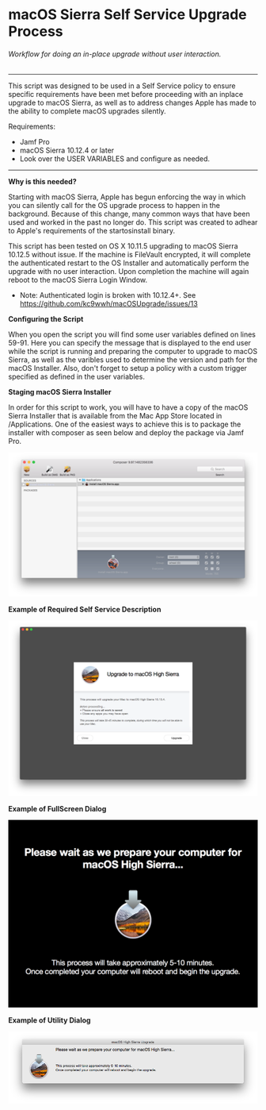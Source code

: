 # macOS Sierra Self Service Upgrade Process
###### Workflow for doing an in-place upgrade without user interaction.

___
This script was designed to be used in a Self Service policy to ensure specific requirements have been met before proceeding with an inplace upgrade to macOS Sierra, as well as to address changes Apple has made to the ability to complete macOS upgrades silently.

Requirements:
* Jamf Pro
* macOS Sierra 10.12.4 or later
* Look over the USER VARIABLES and configure as needed.

___

**Why is this needed?**

Starting with macOS Sierra, Apple has begun enforcing the way in which you can silently call for the OS upgrade process to happen in the background. Because of this change, many common ways that have been used and worked in the past no longer do. This script was created to adhear to Apple's requirements of the startosinstall binary.

This script has been tested on OS X 10.11.5 upgrading to macOS Sierra 10.12.5 without issue. If the machine is FileVault encrypted, it will complete the authenticated restart to the OS Installer and automatically perform the upgrade with no user interaction. Upon completion the machine will again reboot to the macOS Sierra Login Window.

* Note: Authenticated login is broken with 10.12.4+. See https://github.com/kc9wwh/macOSUpgrade/issues/13


**Configuring the Script**

When you open the script you will find some user variables defined on lines 59-91. Here you can specify the message that is displayed to the end user while the script is running and preparing the computer to upgrade to macOS Sierra, as well as the varibles used to determine the version and path for the macOS Installer. Also, don't forget to setup a policy with a custom trigger specified as defined in the user variables.


**Staging macOS Sierra Installer**

In order for this script to work, you will have to have a copy of the macOS Sierra Installer that is available from the Mac App Store located in /Applications. One of the easiest ways to achieve this is to package the installer with composer as seen below and deploy the package via Jamf Pro.

![alt text](/imgs/composer.png)


**Example of Required Self Service Description**

![alt text](/imgs/selfservice.png)


**Example of FullScreen Dialog**

![alt text](/imgs/fullScreen.png)


**Example of Utility Dialog**

![alt text](/imgs/utility.png)
